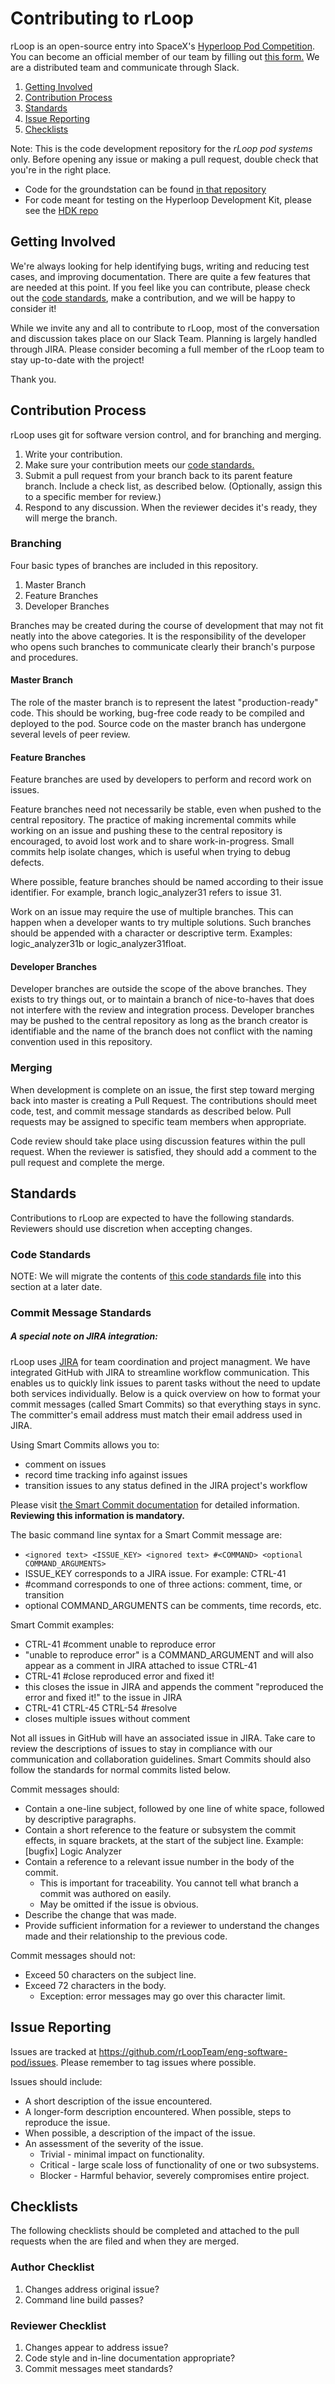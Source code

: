 # Contributing to rLoop
rLoop is an open-source entry into SpaceX's [Hyperloop Pod Competition](http://www.spacex.com/hyperloop). You can become an official member of our team by filling out [this form.](https://docs.google.com/forms/d/e/1FAIpQLSfju0tH0LtEgnZkCslsqdfcByxXOJIGZL6Jv92yz8m2VieD0A/viewform)
We are a distributed team and communicate through Slack.


1. [Getting Involved](#getting-involved)
2. [Contribution Process](#contribution-process)
3. [Standards](#standards)
4. [Issue Reporting](#issue-reporting)
5. [Checklists](#checklists)


Note: This is the code development repository for the *rLoop pod systems* only. Before opening any issue or making a pull request, double check that you're in the right place.
* Code for the groundstation can be found [in that repository](https://github.com/rLoopTeam/eng-software-ground-station)
* For code meant for testing on the Hyperloop Development Kit, please see the [HDK repo](https://github.com/rLoopTeam/makers-hdk)


## Getting Involved


We're always looking for help identifying bugs, writing and reducing test cases, and improving documentation. There are quite a few features that are needed at this point. If you feel
like you can contribute, please check out the [code standards](https://github.com/rLoopTeam/eng-software-pod/blob/master/FIRMWARE/CODE_STANDARD/rloop_code_standard.txt), make a contribution, and we will be happy to consider it!


While we invite any and all to contribute to rLoop, most of the conversation and discussion takes place on our Slack Team. Planning is largely handled through JIRA. Please consider becoming a full member of the rLoop team
to stay up-to-date with the project!


Thank you.


## Contribution Process


rLoop uses git for software version control, and for branching and merging.


1. Write your contribution.
2. Make sure your contribution meets our [code standards.](https://github.com/rLoopTeam/eng-software-pod/blob/master/FIRMWARE/CODE_STANDARD/rloop_code_standard.txt)
3. Submit a pull request from your branch back to its parent feature branch. Include a check list, as described below. (Optionally, assign this to a specific member for review.)
4. Respond to any discussion. When the reviewer decides it's ready, they will merge the branch.


### Branching


Four basic types of branches are included in this repository.


1. Master Branch
2. Feature Branches
3. Developer Branches


Branches may be created during the course of development that may not fit neatly into the above categories. It is the responsibility of the developer who opens such branches to communicate
clearly their branch's purpose and procedures.


#### Master Branch


The role of the master branch is to represent the latest "production-ready" code. This should be working, bug-free code ready to be compiled and deployed to the pod. Source code on the master branch has undergone several
levels of peer review.


#### Feature Branches


Feature branches are used by developers to perform and record work on issues.

Feature branches need not necessarily be stable, even when pushed to the central repository. The practice of making incremental commits while working on an issue and pushing
these to the central repository is encouraged, to avoid lost work and to share work-in-progress. Small commits help isolate changes, which is useful when trying to debug defects.


Where possible, feature branches should be named according to their issue identifier. For example, branch logic_analyzer31 refers to issue 31.


Work on an issue may require the use of multiple branches. This can happen when a developer wants to try multiple solutions. Such branches should be appended with a character or descriptive term. Examples:
logic_analyzer31b or logic_analyzer31float.


#### Developer Branches


Developer branches are outside the scope of the above branches. They exists to try things out, or to maintain a branch of nice-to-haves that does not interfere with the review and integration process.
Developer branches may be pushed to the central repository as long as the branch creator is identifiable and the name of the branch does not conflict with the naming convention used in this repository.


### Merging


When development is complete on an issue, the first step toward merging back into master is creating a Pull Request. The contributions should meet code, test, and commit message standards as described below.
Pull requests may be assigned to specific team members when appropriate.


Code review should take place using discussion features within the pull request. When the reviewer is satisfied, they should add a comment to the pull request and complete the merge.


## Standards


Contributions to rLoop are expected to have the following standards. Reviewers should use discretion when accepting changes.


### Code Standards


NOTE: We will migrate the contents of [this code standards file](https://github.com/rLoopTeam/eng-software-pod/blob/master/FIRMWARE/CODE_STANDARD/rloop_code_standard.txt) into this section at a later date.


### Commit Message Standards

##### A special note on JIRA integration:
rLoop uses [JIRA](http://jira.rloop.org/secure/RapidBoard.jspa?rapidView=19&projectKey=CTRL&view=detail) for team coordination and project managment. We have integrated GitHub with JIRA to streamline workflow communication. This enables us to quickly link issues to parent tasks without the need to update both services individually. Below is a quick overview on how to format your commit messages (called Smart Commits) so that everything stays in sync. The committer's email address must match their email address used in JIRA.

Using Smart Commits allows you to:
* comment on issues
* record time tracking info against issues
* transition issues to any status defined in the JIRA project's workflow

Please visit [the Smart Commit documentation](https://confluence.atlassian.com/fisheye/using-smart-commits-298976812.html) for detailed information. **Reviewing this information is mandatory.**

The basic command line syntax for a Smart Commit message are:
* `<ignored text> <ISSUE_KEY> <ignored text> #<COMMAND> <optional COMMAND_ARGUMENTS>`
* ISSUE_KEY corresponds to a JIRA issue. For example: CTRL-41
* #command corresponds to one of three actions: comment, time, or transition
* optional COMMAND_ARGUMENTS can be comments, time records, etc. 

Smart Commit examples:
* CTRL-41 #comment unable to reproduce error
 * "unable to reproduce error" is a COMMAND_ARGUMENT and will also appear as a comment in JIRA attached to issue CTRL-41
* CTRL-41 #close reproduced error and fixed it!
 * this closes the issue in JIRA and appends the comment "reproduced the error and fixed it!" to the issue in JIRA
* CTRL-41 CTRL-45 CTRL-54 #resolve 
 * closes multiple issues without comment

Not all issues in GitHub will have an associated issue in JIRA. Take care to review the descriptions of issues to stay in compliance with our communication and collaboration guidelines. Smart Commits should also follow the standards for normal commits listed below.


Commit messages should:
* Contain a one-line subject, followed by one line of white space, followed by descriptive paragraphs.
* Contain a short reference to the feature or subsystem the commit effects, in square brackets, at the start of the subject line. Example: [bugfix] Logic Analyzer
* Contain a reference to a relevant issue number in the body of the commit.
  * This is important for traceability. You cannot tell what branch a commit was authored on easily.
  * May be omitted if the issue is obvious.
* Describe the change that was made.
* Provide sufficient information for a reviewer to understand the changes made and their relationship to the previous code.


Commit messages should not:
* Exceed 50 characters on the subject line.
* Exceed 72 characters in the body.
  * Exception: error messages may go over this character limit.
  
## Issue Reporting


Issues are tracked at https://github.com/rLoopTeam/eng-software-pod/issues. Please remember to tag issues where possible.


Issues should include:
* A short description of the issue encountered.
* A longer-form description encountered. When possible, steps to reproduce the issue.
* When possible, a description of the impact of the issue.
* An assessment of the severity of the issue.
  * Trivial - minimal impact on functionality.
  * Critical - large scale loss of functionality of one or two subsystems.
  * Blocker - Harmful behavior, severely compromises entire project.


## Checklists


The following checklists should be completed and attached to the pull requests when the are filed and when they are merged.


### Author Checklist
1. Changes address original issue?
2. Command line build passes?


### Reviewer Checklist
1. Changes appear to address issue?
2. Code style and in-line documentation appropriate?
3. Commit messages meet standards?







